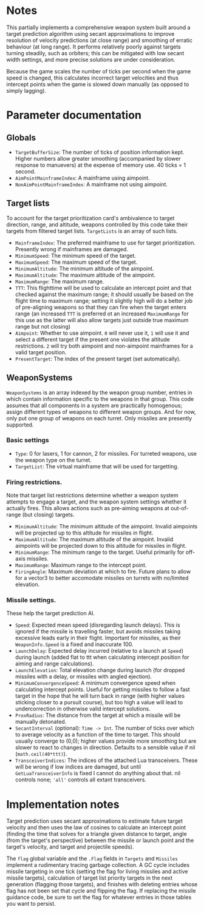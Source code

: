# Notes
This partially implements a comprehensive weapon system built around a target prediction algorithm using secant approximations to improve resolution of velocity predictions (at close range) and smoothing of erratic behaviour (at long range). It performs relatively poorly against targets turning steadily, such as orbiters; this can be mitigated with low secant width settings, and more precise solutions are under consideration.

Because the game scales the number of ticks per second when the game speed is changed, this calculates incorrect target velocities and thus intercept points when the game is slowed down manually (as opposed to simply lagging).

# Parameter documentation
## Globals
+ `TargetBufferSize`: The number of ticks of position information kept. Higher numbers allow greater smoothing (accompanied by slower response to manuevers) at the expense of memory use. 40 ticks = 1 second.
+ `AimPointMainframeIndex`: A mainframe using aimpoint.
+ `NonAimPointMainframeIndex`: A mainframe not using aimpoint.

## Target lists
To account for the target prioritization card's ambivalence to target direction, range, and altitude, weapons controlled by this code take their targets from filtered target lists. `TargetLists` is an array of such lists.
+ `MainframeIndex`: The preferred mainframe to use for target prioritization. Presently wrong if mainframes are damaged.
+ `MinimumSpeed`: The minimum speed of the target.
+ `MaximumSpeed`: The maximum speed of the target.
+ `MinimumAltitude`: The minimum altitude of the aimpoint.
+ `MaximumAltitude`: The maximum altitude of the aimpoint.
+ `MaximumRange`: The maximum range.
+ `TTT`: This flighttime will be used to calculate an intercept point and that checked against the maximum range; it should usually be based on the flight time to maximum range; setting it slightly high will do a better job of pre-aligning weapons so that they can fire when the target enters range (an increased `TTT` is preferred ot an increased `MaximumRange` for this use as the latter will also allow targets just outside true maximum range but not closing)
+ `Aimpoint`: Whether to use aimpoint. `0` will never use it, `1` will use it and select a different target if the present one violates the altitude restrictions. `2` will try both aimpoint and non-aimpoint mainframes for a valid target position.
+ `PresentTarget`: The index of the present target (set automatically).

## WeaponSystems
`WeaponSystems` is an array indexed by the weapon group number, entries in which contain information specific to the weapons in that group. This code assumes that all components in a system are practically homogenous; assign different types of weapons to different weapon groups. And for now, only put one group of weapons on each turret. Only missiles are presently supported.

### Basic settings
+ `Type`: 0 for lasers, 1 for cannon, 2 for missiles. For turreted weapons, use the weapon type on the turret.
+ `TargetList`: The virtual mainframe that will be used for targetting.

### Firing restrictions.
Note that target list restrictions determine whether a weapon system attempts to engage a target, and the weapon system settings whether it actually fires. This allows actions such as pre-aiming weapons at out-of-range (but closing) targets.
+ `MinimumAltitude`: The minimum altitude of the aimpoint. Invalid aimpoints will be projected up to this altitude for missiles in flight.
+ `MaximumAltitude`: The maximum altitude of the aimpoint. Invalid aimpoints will be projected down to this altitude for missiles in flight.
+ `MinimumRange`: The minimum range to the target. Useful primarily for off-axis missiles.
+ `MaximumRange`: Maximum range to the intercept point.
+ `FiringAngle`: Maximum deviation at which to fire. Future plans to allow for a vector3 to better accomodate missiles on turrets with no/limited elevation.

### Missile settings.
These help the target prediction AI.
+ `Speed`: Expected mean speed (disregarding launch delays). This is ignored if the missile is travelling faster, but avoids missiles taking excessive leads early in their flight. Important for missiles, as their `WeaponInfo.Speed` is a fixed and inaccurate 100.
+ `LaunchDelay`: Expected delay incurred (relative to a launch at `Speed`) during launch (added flat to ttt when calculating intercept position for aiming and range calculations).
+ `LaunchElevation`: Total elevation change during launch (for dropped missiles with a delay, or missiles with angled ejection).
+ `MinimumConvergenceSpeed`: A minimum convergence speed when calculating intercept points. Useful for getting missiles to follow a fast target in the hope that he will turn back in range (with higher values sticking closer to a pursuit course), but too high a value will lead to undercorrection in otherwise valid intercept solutions.
+ `ProxRadius`: The distance from the target at which a missile will be manually detonated.
+ `SecantInterval` (optional): `Time -> Int`. The number of ticks over which to average velocity as a function of the time to target. This should usually converge to (0,0); higher values provide more smoothing but are slower to react to changes in direction. Defaults to a sensible value if nil (`math.ceil(40*ttt)`).
+ `TransceiverIndices`: The indices of the attached Lua transceivers. These will be wrong if low indices are damaged, but until `GetLuaTransceiverInfo` is fixed I cannot do anything about that. nil controls none; `'all'` controls all extant transceivers.

# Implementation notes
Target prediction uses secant approximations to estimate future target velocity and then uses the law of cosines to calculate an intercept point (finding the time that solves for a triangle given distance to target, angle (from the target's perspective) between the missile or launch point and the target's velocity, and target and projectile speeds).

The `flag` global variable  and the `.Flag` fields in `Targets` and `Missiles` implement a rudimentary tracing garbage collection.
A GC cycle includes missile targeting in one tick (setting the flag for living missiles and active missile targets), calculation of target list priority targets in the next generation (flagging those targets), and finishes with deleting entries whose flag has not been set that cycle and flipping the flag.
If replacing the missile guidance code, be sure to set the flag for whatever entries in those tables you want to persist.

